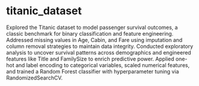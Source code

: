 # titanic_dataset
Explored the Titanic dataset to model passenger survival outcomes, a classic benchmark for binary classification and feature engineering. Addressed missing values in Age, Cabin, and Fare using imputation and column removal strategies to maintain data integrity. Conducted exploratory analysis to uncover survival patterns across demographics and engineered features like Title and FamilySize to enrich predictive power. Applied one-hot and label encoding to categorical variables, scaled numerical features, and trained a Random Forest classifier with hyperparameter tuning via RandomizedSearchCV.
